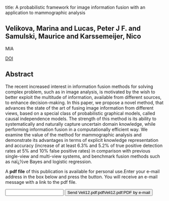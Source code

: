 title: A probabilistic framework for image information fusion with an application to mammographic analysis

## Velikova, Marina and Lucas, Peter J F. and Samulski, Maurice and Karssemeijer, Nico
MIA

<a href="https://doi.org/10.1016/j.media.2012.01.003">DOI</a>

## Abstract
The recent increased interest in information fusion methods for solving complex problem, such as in image analysis, is motivated by the wish to better exploit the multitude of information, available from different sources, to enhance decision-making. In this paper, we propose a novel method, that advances the state of the art of fusing image information from different views, based on a special class of probabilistic graphical models, called causal independence models. The strength of this method is its ability to systematically and naturally capture uncertain domain knowledge, while performing information fusion in a computationally efficient way. We examine the value of the method for mammographic analysis and demonstrate its advantages in terms of explicit knowledge representation and accuracy (increase of at least 6.3% and 5.2% of true positive detection rates at 5% and 10% false positive rates) in comparison with previous single-view and multi-view systems, and benchmark fusion methods such as naï¿½ve Bayes and logistic regression.

A <b>pdf file</b> of this publication is available for personal use.Enter your e-mail address in the box below and press the button. You will receive an e-mail message with a link to the pdf file.
<form action="sender.php">  <input type="text" name="email">  <input type="submit" value="Send Veli12.pdf:pdfVeli12.pdf:PDF by e-mail"></form>
